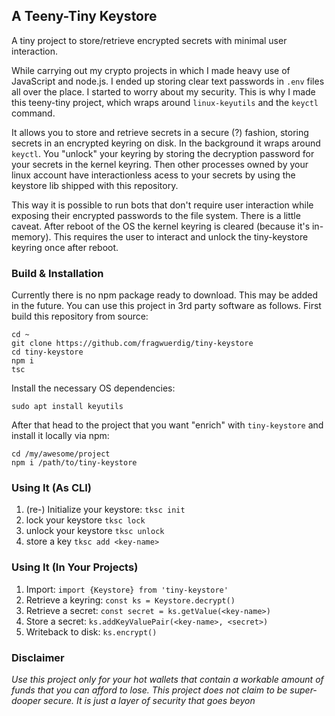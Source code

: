 ## A Teeny-Tiny Keystore

A tiny project to store/retrieve encrypted secrets with minimal user interaction.

While carrying out my crypto projects in which I made heavy use of JavaScript and node.js. I ended up storing clear text passwords in `.env` files all over the place. I started to worry about my security. This is why I made this teeny-tiny project, which wraps around `linux-keyutils` and the `keyctl` command.

It allows you to store and retrieve secrets in a secure (?) fashion, storing secrets in an encrypted keyring on disk. In the background it wraps around `keyctl`. You "unlock" your keyring by storing the decryption password for your secrets in the kernel keyring. Then other processes owned by your linux account have interactionless acess to your secrets by using the keystore lib shipped with this repository.

This way it is possible to run bots that don't require user interaction while exposing their encrypted passwords to the file system. There is a little caveat. After reboot of the OS the kernel keyring is cleared (because it's in-memory). This requires the user to interact and unlock the tiny-keystore keyring once after reboot.

### Build & Installation

Currently there is no npm package ready to download. This may be added in the future. You can use this project in 3rd party software as follows. First build this repository from source:

```
cd ~
git clone https://github.com/fragwuerdig/tiny-keystore
cd tiny-keystore
npm i
tsc
```

Install the necessary OS dependencies:

```
sudo apt install keyutils
```

After that head to the project that you want "enrich" with `tiny-keystore` and install it locally via npm:

```
cd /my/awesome/project
npm i /path/to/tiny-keystore
```

### Using It (As CLI)

1. (re-) Initialize your keystore: `tksc init`
2. lock your keystore `tksc lock`
3. unlock your keystore `tksc unlock`
4. store a key `tksc add <key-name>`

### Using It (In Your Projects)

1. Import: `import {Keystore} from 'tiny-keystore'`
2. Retrieve a keyring: `const ks = Keystore.decrypt()`
3. Retrieve a secret: `const secret = ks.getValue(<key-name>)`
4. Store a secret: `ks.addKeyValuePair(<key-name>, <secret>)`
5. Writeback to disk: `ks.encrypt()`

### Disclaimer

*Use this project only for your hot wallets that contain a workable amount of funds that you can afford to lose. This project does not claim to be super-dooper secure. It is just a layer of security that goes beyon*